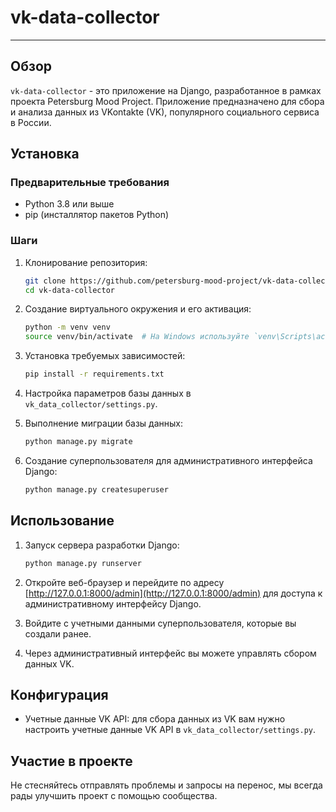 # vk-data-collector

---

## Обзор
`vk-data-collector` - это приложение на Django, разработанное в рамках проекта Petersburg Mood Project. Приложение предназначено для сбора и анализа данных из VKontakte (VK), популярного социального сервиса в России.

## Установка

### Предварительные требования
- Python 3.8 или выше
- pip (инсталлятор пакетов Python)

### Шаги
1. Клонирование репозитория:
    ```bash
    git clone https://github.com/petersburg-mood-project/vk-data-collector.git
    cd vk-data-collector
    ```

2. Создание виртуального окружения и его активация:
    ```bash
    python -m venv venv
    source venv/bin/activate  # На Windows используйте `venv\Scripts\activate`
    ```

3. Установка требуемых зависимостей:
    ```bash
    pip install -r requirements.txt
    ```

4. Настройка параметров базы данных в `vk_data_collector/settings.py`.

5. Выполнение миграции базы данных:
    ```bash
    python manage.py migrate
    ```

6. Создание суперпользователя для административного интерфейса Django:
    ```bash
    python manage.py createsuperuser
    ```

## Использование

1. Запуск сервера разработки Django:
    ```bash
    python manage.py runserver
    ```

2. Откройте веб-браузер и перейдите по адресу [http://127.0.0.1:8000/admin](http://127.0.0.1:8000/admin) для доступа к административному интерфейсу Django.

3. Войдите с учетными данными суперпользователя, которые вы создали ранее.

4. Через административный интерфейс вы можете управлять сбором данных VK.

## Конфигурация

- Учетные данные VK API: для сбора данных из VK вам нужно настроить учетные данные VK API в `vk_data_collector/settings.py`.

## Участие в проекте

Не стесняйтесь отправлять проблемы и запросы на перенос, мы всегда рады улучшить проект с помощью сообщества.
